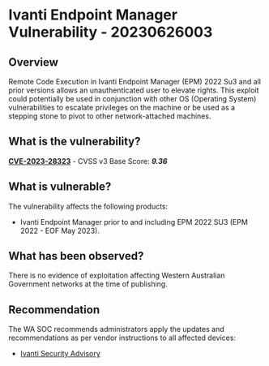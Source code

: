 # Ivanti Endpoint Manager Vulnerability - 20230626003

## Overview

Remote Code Execution in Ivanti Endpoint Manager (EPM) 2022 Su3 and all prior versions allows an unauthenticated user to elevate rights. This exploit could potentially be used in conjunction with other OS (Operating System) vulnerabilities to escalate privileges on the machine or be used as a stepping stone to pivot to other network-attached machines.

## What is the vulnerability?

[**CVE-2023-28323**](https://nvd.nist.gov/vuln/detail/CVE-2023-28322) - CVSS v3 Base Score: ***9.36***


## What is vulnerable?

The vulnerability affects the following products:

- Ivanti Endpoint Manager prior to and including EPM 2022 SU3 (EPM 2022 - EOF May 2023).

## What has been observed?

There is no evidence of exploitation affecting Western Australian Government networks at the time of publishing.

## Recommendation

The WA SOC recommends administrators apply the updates and recommendations as per vendor instructions to all affected devices:
- [Ivanti Security Advisory](https://forums.ivanti.com/s/article/SA-2023-06-20-CVE-2023-28323?language=en_US)
